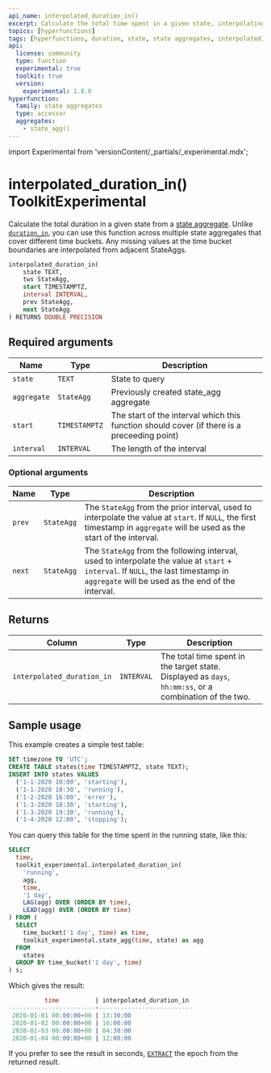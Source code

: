 ```yaml
---
api_name: interpolated_duration_in()
excerpt: Calculate the total time spent in a given state, interpolating values at interval boundaries if they don't exist
topics: [hyperfunctions]
tags: [hyperfunctions, duration, state, state aggregates, interpolated]
api:
  license: community
  type: function
  experimental: true
  toolkit: true
  version:
    experimental: 1.8.0
hyperfunction:
  family: state aggregates
  type: accessor
  aggregates:
    - state_agg()
---
```


import Experimental from 'versionContent/_partials/_experimental.mdx';

# interpolated_duration_in()  <tag type="toolkit">Toolkit</tag><tag type="experimental-toolkit">Experimental</tag>

Calculate the total duration in a given state from a [state aggregate][state_agg].
Unlike [`duration_in`][duration_in], you can use this function across multiple state
aggregates that cover different time buckets. Any missing values at the time bucket
boundaries are interpolated from adjacent StateAggs.

```SQL
interpolated_duration_in(
    state TEXT,
    tws StateAgg,
    start TIMESTAMPTZ,
    interval INTERVAL,
    prev StateAgg,
    next StateAgg
) RETURNS DOUBLE PRECISION
```

<Experimental />

## Required arguments

|Name|Type|Description|
|-|-|-|
|`state`|`TEXT`|State to query|
|`aggregate`|`StateAgg`|Previously created state_agg aggregate|
|`start`|`TIMESTAMPTZ`|The start of the interval which this function should cover (if there is a preceeding point)|
|`interval`|`INTERVAL`|The length of the interval|

### Optional arguments

|Name|Type|Description|
|-|-|-|
|`prev`|`StateAgg`|The `StateAgg` from the prior interval, used to interpolate the value at `start`. If `NULL`, the first timestamp in `aggregate` will be used as the start of the interval.|
|`next`|`StateAgg`|The `StateAgg` from the following interval, used to interpolate the value at `start` + `interval`. If `NULL`, the last timestamp in `aggregate` will be used as the end of the interval.|

## Returns

|Column|Type|Description|
|-|-|-|
|`interpolated_duration_in`|`INTERVAL`|The total time spent in the target state. Displayed as `days`, `hh:mm:ss`, or a combination of the two.|

## Sample usage

This example creates a simple test table:

```sql
SET timezone TO 'UTC';
CREATE TABLE states(time TIMESTAMPTZ, state TEXT);
INSERT INTO states VALUES
  ('1-1-2020 10:00', 'starting'),
  ('1-1-2020 10:30', 'running'),
  ('1-2-2020 16:00', 'error'),
  ('1-3-2020 18:30', 'starting'),
  ('1-3-2020 19:30', 'running'),
  ('1-4-2020 12:00', 'stopping');
```

You can query this table for the time spent in the running state, like this:

```sql
SELECT 
  time,
  toolkit_experimental.interpolated_duration_in(
    'running',
    agg,
    time,
    '1 day',
    LAG(agg) OVER (ORDER BY time),
    LEAD(agg) OVER (ORDER BY time)
) FROM (
  SELECT
    time_bucket('1 day', time) as time,
    toolkit_experimental.state_agg(time, state) as agg
  FROM
    states
  GROUP BY time_bucket('1 day', time)
) s;
```

Which gives the result:

```sql
          time          | interpolated_duration_in 
------------------------+--------------------------
 2020-01-01 00:00:00+00 | 13:30:00
 2020-01-02 00:00:00+00 | 16:00:00
 2020-01-03 00:00:00+00 | 04:30:00
 2020-01-04 00:00:00+00 | 12:00:00
```

If you prefer to see the result in seconds, [`EXTRACT`][extract] the epoch from
the returned result.

[duration_in]: /api/:currentVersion:/hyperfunctions/frequency-analysis/duration_in/
[extract]: https://www.postgresql.org/docs/current/functions-datetime.html#FUNCTIONS-DATETIME-EXTRACT
[state_agg]: /api/:currentVersion:/hyperfunctions/frequency-analysis/state_agg/
